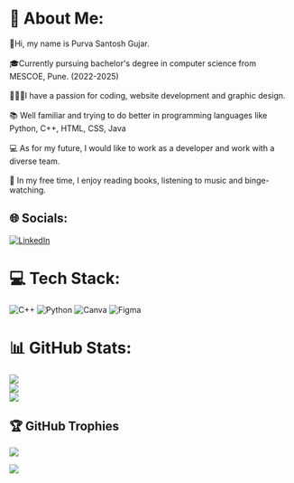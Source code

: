 # 💫 About Me:
👋Hi, my name is Purva Santosh Gujar.<br><br>🎓Currently pursuing bachelor's degree in computer science from MESCOE, Pune. (2022-2025)<br><br>👩🏻‍💻I have a passion for coding, website development and graphic design.<br><br>📚 Well familiar and trying to do better in programming languages like Python, C++, HTML, CSS, Java<br><br>💻 As for my future, I would like to work as a developer and work with a diverse team.<br><br>🎴 In my free time, I enjoy reading books, listening to music and binge-watching.


## 🌐 Socials:
[![LinkedIn](https://img.shields.io/badge/LinkedIn-%230077B5.svg?logo=linkedin&logoColor=white)](https://linkedin.com/in/https://www.linkedin.com/in/purva-gujar-a7b941231) 

# 💻 Tech Stack:
![C++](https://img.shields.io/badge/c++-%2300599C.svg?style=for-the-badge&logo=c%2B%2B&logoColor=white) ![Python](https://img.shields.io/badge/python-3670A0?style=for-the-badge&logo=python&logoColor=ffdd54) ![Canva](https://img.shields.io/badge/Canva-%2300C4CC.svg?style=for-the-badge&logo=Canva&logoColor=white) 	![Figma](https://img.shields.io/badge/figma-%23F24E1E.svg?style=for-the-badge&logo=figma&logoColor=white)
# 📊 GitHub Stats:
![](https://github-readme-stats.vercel.app/api?username=PurvaSG19&theme=jolly&hide_border=false&include_all_commits=true&count_private=false)<br/>
![](https://github-readme-streak-stats.herokuapp.com/?user=PurvaSG19&theme=jolly&hide_border=false)<br/>
![](https://github-readme-stats.vercel.app/api/top-langs/?username=PurvaSG19&theme=jolly&hide_border=false&include_all_commits=true&count_private=false&layout=compact)

## 🏆 GitHub Trophies
![](https://github-profile-trophy.vercel.app/?username=PurvaSG19&theme=radical&no-frame=false&no-bg=true&margin-w=4)


![](https://quotes-github-readme.vercel.app/api?type=horizontal&theme=radical)




